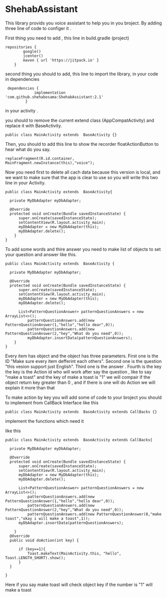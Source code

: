 # ShehabAssistant

This  library provids  you voice assistant to help you
in you broject. By adding three line of code to configer it .

First thing you need to add , this line in build.gradle (project)
```
repositories {
        google()
        jcenter()
        maven { url 'https://jitpack.io' }
    }
```

second thing you should to add, this line to import the library, in your code in dependencies

```
 dependencies {
	         implementation 'com.github.shehabosama:ShehabAssistant:2.1'
         }
```

  in your activity  .
  
  you should to remove the current extend class (AppCompatActivity) and replace it with BaseActivity.
  
  `public class MainActivity extends  BaseActivity {}`
  
  Then, you should to add this line to show the recorder floatActionButton to hear what do you say.
  
  `replaceFragment(R.id.container, MainFragment.newInstance(this),"voice");`
  
 Now you need first to delete all cach data because this version is local, and we want to make sure that the app is clear to use
  so you will write this two line in your Activity.
  
  ```
public class MainActivity extends  BaseActivity{

    private MyDbAdapter myDbAdapter;

    @Override
    protected void onCreate(Bundle savedInstanceState) {
        super.onCreate(savedInstanceState);
        setContentView(R.layout.activity_main);
        myDbAdapter = new MyDbAdapter(this);
        myDbAdapter.delete();
      }
}
```
To add some words and thire answer you need to make list of objects to set your question and answer
like this.

  ```
public class MainActivity extends  BaseActivity {

    private MyDbAdapter myDbAdapter;

    @Override
    protected void onCreate(Bundle savedInstanceState) {
        super.onCreate(savedInstanceState);
        setContentView(R.layout.activity_main);
        myDbAdapter = new MyDbAdapter(this);
        myDbAdapter.delete();
	
	    List<PatternQuestionAnswer> patternQuestionAnswers = new ArrayList<>();
            patternQuestionAnswers.add(new PatternQuestionAnswer(1,"hello","hello dear",0));
            patternQuestionAnswers.add(new PatternQuestionAnswer(2,"hey","What do you need",0));
            myDbAdapter.insertData(patternQuestionAnswers);
      }
}
```
  Every item has object and the object has three parameters.
  First one is the ID  "Make sure every item defferint each others".
  Second one is the question "this vesion support just English".
  Third one is the answer .
  Fourth is the key the key is the Action id who will work after say the question , like to say "make a toast" and the key of make a   	   toast is "1"
  we will compair if the object return key greater than 0 , and if there is one will do Action we will explain it more than that
  
  To make action by key you will add some of code to your broject you should to implement from CallBack Interface like this 
  
   `public class MainActivity extends  BaseActivity extends CallBacks {}`
  
  implement the functions which need it 
  
  like this
  
  ```
public class MainActivity extends  BaseActivity extends CallBacks{

    private MyDbAdapter myDbAdapter;

    @Override
    protected void onCreate(Bundle savedInstanceState) {
        super.onCreate(savedInstanceState);
        setContentView(R.layout.activity_main);
        myDbAdapter = new MyDbAdapter(this);
        myDbAdapter.delete();
	
	    List<PatternQuestionAnswer> patternQuestionAnswers = new ArrayList<>();
            patternQuestionAnswers.add(new PatternQuestionAnswer(1,"hello","hello dear",0));
            patternQuestionAnswers.add(new PatternQuestionAnswer(2,"hey","What do you need",0));
            patternQuestionAnswers.add(new PatternQuestionAnswer(8,"make toast","okay i will make a toast",1));
	    myDbAdapter.insertData(patternQuestionAnswers);

      }
    @Override
    public void doAction(int key) {
       
        if (key==1){
            Toast.makeText(MainActivity.this, "hello", Toast.LENGTH_SHORT).show();
        }
    }
    
}
```
Here if you say make toast will check object key if the number is "1" will make a toast
